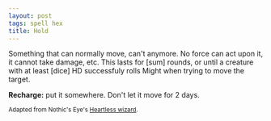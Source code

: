 ```yaml
---
layout: post
tags: spell hex
title: Hold
---
```

Something that can normally move, can't anymore. No force can act upon it, it cannot take damage, etc. This lasts for [sum] rounds, or until a creature with at least [dice] HD successfuly rolls Might when trying to move the target.

<b>Recharge:</b> put it somewhere. Don't let it move for 2 days.

<small>Adapted from Nothic's Eye's [Heartless wizard](https://nothicseye.blogspot.com/2022/12/heartless-class-wizard-of-outshire.html?m=0).</small>
